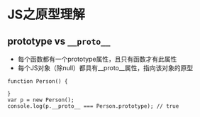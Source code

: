 # JS之原型理解

## prototype vs `__proto__`

- 每个函数都有一个prototype属性，且只有函数才有此属性
- 每个JS对象（除null）都具有__proto__属性，指向该对象的原型

```
function Person() {

}
var p = new Person();
console.log(p.__proto__ === Person.prototype); // true
```

